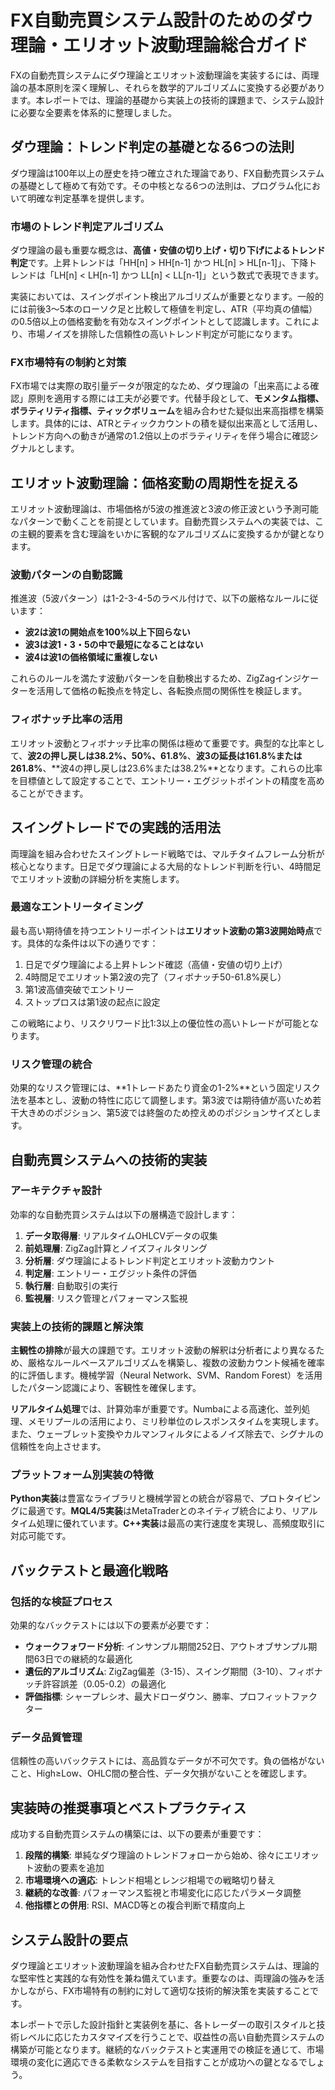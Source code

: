 # FX自動売買システム設計のためのダウ理論・エリオット波動理論総合ガイド

FXの自動売買システムにダウ理論とエリオット波動理論を実装するには、両理論の基本原則を深く理解し、それらを数学的アルゴリズムに変換する必要があります。本レポートでは、理論的基礎から実装上の技術的課題まで、システム設計に必要な全要素を体系的に整理しました。

## ダウ理論：トレンド判定の基礎となる6つの法則

ダウ理論は100年以上の歴史を持つ確立された理論であり、FX自動売買システムの基礎として極めて有効です。その中核となる6つの法則は、プログラム化において明確な判定基準を提供します。

### 市場のトレンド判定アルゴリズム

ダウ理論の最も重要な概念は、**高値・安値の切り上げ・切り下げによるトレンド判定**です。上昇トレンドは「HH[n] > HH[n-1] かつ HL[n] > HL[n-1]」、下降トレンドは「LH[n] < LH[n-1] かつ LL[n] < LL[n-1]」という数式で表現できます。

実装においては、スイングポイント検出アルゴリズムが重要となります。一般的には前後3～5本のローソク足と比較して極値を判定し、ATR（平均真の値幅）の0.5倍以上の価格変動を有効なスイングポイントとして認識します。これにより、市場ノイズを排除した信頼性の高いトレンド判定が可能になります。

### FX市場特有の制約と対策

FX市場では実際の取引量データが限定的なため、ダウ理論の「出来高による確認」原則を適用する際には工夫が必要です。代替手段として、**モメンタム指標、ボラティリティ指標、ティックボリューム**を組み合わせた疑似出来高指標を構築します。具体的には、ATRとティックカウントの積を疑似出来高として活用し、トレンド方向への動きが通常の1.2倍以上のボラティリティを伴う場合に確認シグナルとします。

## エリオット波動理論：価格変動の周期性を捉える

エリオット波動理論は、市場価格が5波の推進波と3波の修正波という予測可能なパターンで動くことを前提としています。自動売買システムへの実装では、この主観的要素を含む理論をいかに客観的なアルゴリズムに変換するかが鍵となります。

### 波動パターンの自動認識

推進波（5波パターン）は1-2-3-4-5のラベル付けで、以下の厳格なルールに従います：
- **波2は波1の開始点を100%以上下回らない**
- **波3は波1・3・5の中で最短になることはない**
- **波4は波1の価格領域に重複しない**

これらのルールを満たす波動パターンを自動検出するため、ZigZagインジケーターを活用して価格の転換点を特定し、各転換点間の関係性を検証します。

### フィボナッチ比率の活用

エリオット波動とフィボナッチ比率の関係は極めて重要です。典型的な比率として、**波2の押し戻しは38.2%、50%、61.8%**、**波3の延長は161.8%または261.8%**、**波4の押し戻しは23.6%または38.2%**となります。これらの比率を目標値として設定することで、エントリー・エグジットポイントの精度を高めることができます。

## スイングトレードでの実践的活用法

両理論を組み合わせたスイングトレード戦略では、マルチタイムフレーム分析が核心となります。日足でダウ理論による大局的なトレンド判断を行い、4時間足でエリオット波動の詳細分析を実施します。

### 最適なエントリータイミング

最も高い期待値を持つエントリーポイントは**エリオット波動の第3波開始時点**です。具体的な条件は以下の通りです：
1. 日足でダウ理論による上昇トレンド確認（高値・安値の切り上げ）
2. 4時間足でエリオット第2波の完了（フィボナッチ50-61.8%戻し）
3. 第1波高値突破でエントリー
4. ストップロスは第1波の起点に設定

この戦略により、リスクリワード比1:3以上の優位性の高いトレードが可能となります。

### リスク管理の統合

効果的なリスク管理には、**1トレードあたり資金の1-2%**という固定リスク法を基本とし、波動の特性に応じて調整します。第3波では期待値が高いため若干大きめのポジション、第5波では終盤のため控えめのポジションサイズとします。

## 自動売買システムへの技術的実装

### アーキテクチャ設計

効率的な自動売買システムは以下の層構造で設計します：
1. **データ取得層**: リアルタイムOHLCVデータの収集
2. **前処理層**: ZigZag計算とノイズフィルタリング
3. **分析層**: ダウ理論によるトレンド判定とエリオット波動カウント
4. **判定層**: エントリー・エグジット条件の評価
5. **執行層**: 自動取引の実行
6. **監視層**: リスク管理とパフォーマンス監視

### 実装上の技術的課題と解決策

**主観性の排除**が最大の課題です。エリオット波動の解釈は分析者により異なるため、厳格なルールベースアルゴリズムを構築し、複数の波動カウント候補を確率的に評価します。機械学習（Neural Network、SVM、Random Forest）を活用したパターン認識により、客観性を確保します。

**リアルタイム処理**では、計算効率が重要です。Numbaによる高速化、並列処理、メモリプールの活用により、ミリ秒単位のレスポンスタイムを実現します。また、ウェーブレット変換やカルマンフィルタによるノイズ除去で、シグナルの信頼性を向上させます。

### プラットフォーム別実装の特徴

**Python実装**は豊富なライブラリと機械学習との統合が容易で、プロトタイピングに最適です。**MQL4/5実装**はMetaTraderとのネイティブ統合により、リアルタイム処理に優れています。**C++実装**は最高の実行速度を実現し、高頻度取引に対応可能です。

## バックテストと最適化戦略

### 包括的な検証プロセス

効果的なバックテストには以下の要素が必要です：
- **ウォークフォワード分析**: インサンプル期間252日、アウトオブサンプル期間63日での継続的な最適化
- **遺伝的アルゴリズム**: ZigZag偏差（3-15）、スイング期間（3-10）、フィボナッチ許容誤差（0.05-0.2）の最適化
- **評価指標**: シャープレシオ、最大ドローダウン、勝率、プロフィットファクター

### データ品質管理

信頼性の高いバックテストには、高品質なデータが不可欠です。負の価格がないこと、High≥Low、OHLC間の整合性、データ欠損がないことを確認します。

## 実装時の推奨事項とベストプラクティス

成功する自動売買システムの構築には、以下の要素が重要です：

1. **段階的構築**: 単純なダウ理論のトレンドフォローから始め、徐々にエリオット波動の要素を追加
2. **市場環境への適応**: トレンド相場とレンジ相場での戦略切り替え
3. **継続的な改善**: パフォーマンス監視と市場変化に応じたパラメータ調整
4. **他指標との併用**: RSI、MACD等との複合判断で精度向上

## システム設計の要点

ダウ理論とエリオット波動理論を組み合わせたFX自動売買システムは、理論的な堅牢性と実践的な有効性を兼ね備えています。重要なのは、両理論の強みを活かしながら、FX市場特有の制約に対して適切な技術的解決策を実装することです。

本レポートで示した設計指針と実装例を基に、各トレーダーの取引スタイルと技術レベルに応じたカスタマイズを行うことで、収益性の高い自動売買システムの構築が可能となります。継続的なバックテストと実運用での検証を通じて、市場環境の変化に適応できる柔軟なシステムを目指すことが成功への鍵となるでしょう。